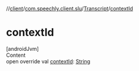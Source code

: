 //[client](../../index.md)/[com.speechly.client.slu](../index.md)/[Transcript](index.md)/[contextId](context-id.md)



# contextId  
[androidJvm]  
Content  
open override val [contextId](context-id.md): [String](https://kotlinlang.org/api/latest/jvm/stdlib/kotlin/-string/index.html)  



